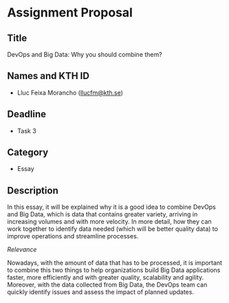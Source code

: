 # Assignment Proposal

## Title

DevOps and Big Data: Why you should combine them?

## Names and KTH ID

  - Lluc Feixa Morancho (llucfm@kth.se)

## Deadline

- Task 3

## Category

- Essay

## Description

In this essay, it will be explained why it is a good idea to combine DevOps and Big Data, which is data that contains greater variety, arriving in increasing volumes and with more velocity. In more detail, how they can work together to identify data needed (which will be better quality data) to improve operations and streamline processes.

*Relevance*

Nowadays, with the amount of data that has to be processed, it is important to combine this two things to help organizations build Big Data applications faster, more efficiently and with greater quality, scalability and agility. Moreover, with the data collected from Big Data, the DevOps team can quickly identify issues and assess the impact of planned updates.
